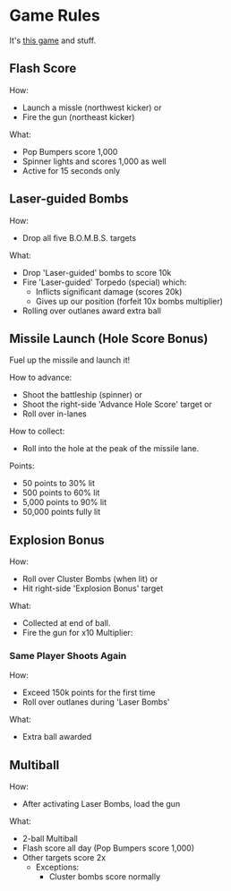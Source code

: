 Game Rules
==========

It's [this game](http://www.ipdb.org/machine.cgi?id=3609) and stuff.

Flash Score
-----------

How:

* Launch a missle (northwest kicker) or
* Fire the gun (northeast kicker)

What: 

* Pop Bumpers score 1,000
* Spinner lights and scores 1,000 as well
* Active for 15 seconds only


Laser-guided Bombs
------------------

How:

* Drop all five B.O.M.B.S. targets

What:

* Drop 'Laser-guided' bombs to score 10k
* Fire 'Laser-guided' Torpedo (special) which:
  * Inflicts significant damage (scores 20k)
  * Gives up our position (forfeit 10x bombs multiplier)
* Rolling over outlanes award extra ball


Missile Launch (Hole Score Bonus)
---------------------------------

Fuel up the missile and launch it!

How to advance:

* Shoot the battleship (spinner) or
* Shoot the right-side 'Advance Hole Score' target or
* Roll over in-lanes

How to collect:

* Roll into the hole at the peak of the missile lane.

Points:

* 50 points to 30% lit
* 500 points to 60% lit
* 5,000 points to 90% lit
* 50,000 points fully lit


Explosion Bonus
---------------

How:

* Roll over Cluster Bombs (when lit) or
* Hit right-side 'Explosion Bonus' target

What:

* Collected at end of ball.
* Fire the gun for x10 Multiplier:


### Same Player Shoots Again

How:

* Exceed 150k points for the first time
* Roll over outlanes during 'Laser Bombs'

What:

* Extra ball awarded


Multiball
---------

How:

* After activating Laser Bombs, load the gun

What:

* 2-ball Multiball
* Flash score all day (Pop Bumpers score 1,000)
* Other targets score 2x
  * Exceptions:
    * Cluster bombs score normally

